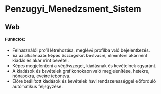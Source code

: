# Penzugyi_Menedzsment_Sistem
## Web

#### Funkciók:
- Felhasználói profil létrehozása, meglévő profilba való bejelentkezés.
- Ez az alkalmazás képes összegeket beolvasni, elmenteni akár mint kiadás és akár mint bevétel.
- Képes megjeleníteni a végösszeget, kiadásnak és bevételnek egyaránt.
- A kiadások és bevételek grafikonokaon való megjelenítése, hetekre, hónapokra, évekre lebontva.
- Előre beállított kiadások és bevételek havi rendszerességgel előforduló autómatikus feljegyzése.
